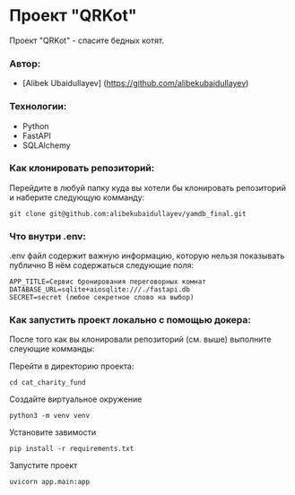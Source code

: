 # Проект "QRKot"
Проект "QRKot" - спасите бедных котят.

### Автор:
- [Alibek Ubaidullayev] (https://github.com/alibekubaidullayev)

### Технологии:
- Python
- FastAPI
- SQLAlchemy

### Как клонировать репозиторий:

Перейдите в любуй папку куда вы хотели бы клонировать репозиторий и наберите следующую комманду:

```
git clone git@github.com:alibekubaidullayev/yamdb_final.git
```



### Что внутри .env:

.env файл содержит важную информацию, которую нельзя показывать публично
В нём содержаться следующие поля:
```
APP_TITLE=Сервис бронирования переговорных комнат
DATABASE_URL=sqlite+aiosqlite:///./fastapi.db
SECRET=secret (любое секретное слово на выбор)
```


### Как запустить проект локально с помощью докера:

После того как вы клонировали репозиторий (см. выше) выполните слеующие комманды:

Перейти в директорию проекта:

```
cd cat_charity_fund
```


Создайте виртуальное окружение

```
python3 -m venv venv
```

Установите завимости
```
pip install -r requirements.txt
```

Запустите проект
```
uvicorn app.main:app
```
